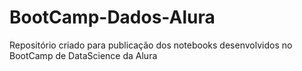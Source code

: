 # BootCamp-Dados-Alura
Repositório criado para publicação dos notebooks desenvolvidos no BootCamp de DataScience da Alura
